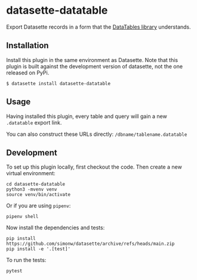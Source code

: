 # datasette-datatable

Export Datasette records in a form that the [DataTables library](https://datatables.net/) understands.

## Installation

Install this plugin in the same environment as Datasette. Note that this plugin is built
against the development version of datasette, not the one released on PyPi.

    $ datasette install datasette-datatable

## Usage

Having installed this plugin, every table and query will gain a new `.datatable` export link.

You can also construct these URLs directly: `/dbname/tablename.datatable`

## Development

To set up this plugin locally, first checkout the code. Then create a new virtual environment:

    cd datasette-datatable
    python3 -mvenv venv
    source venv/bin/activate

Or if you are using `pipenv`:

    pipenv shell

Now install the dependencies and tests:

    pip install https://github.com/simonw/datasette/archive/refs/heads/main.zip
    pip install -e '.[test]'

To run the tests:

    pytest
